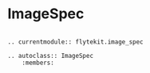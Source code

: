 # ImageSpec

```{eval-rst}

.. currentmodule:: flytekit.image_spec

.. autoclass:: ImageSpec
    :members:

```